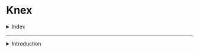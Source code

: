 # Knex

<details>
<summary>Index</summary>

## Index
* Introduction

</details>

---

<details>
<summary>Introduction</summary>

## Introduction
* Knex is an SQL query builder for Node.js
* Knex is a tool that helps you write SQL queries using JavaScript.
* It works in two main environments:
    1. NodeJS
    2. Browser
* It can work with many databases like `PostgreSQL`, `MySQL`, `SQLite`, and more. You can use it to make complex queries, manage tables, and handle transactions.    
* For real-world applications, use Knex within Node.js to interact with your databases securely and with full functionality.
</details>